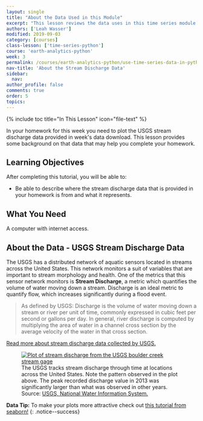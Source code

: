 ```yaml
---
layout: single
title: "About the Data Used in this Module"
excerpt: "This lesson reviews the data uses in this time series module."
authors: ['Leah Wasser']
modified: 2019-09-03
category: [courses]
class-lesson: ['time-series-python']
course: 'earth-analytics-python'
week: 3
permalink: /courses/earth-analytics-python/use-time-series-data-in-python/about-the-time-series-data/
nav-title: 'About the Stream Discharge Data'
sidebar:
  nav:
author_profile: false
comments: true
order: 5
topics:
---
```



{% include toc title="In This Lesson" icon="file-text" %}

In your homework for this week you need to plot the USGS stream discharge data provided in week's data download. This lesson provides some background on that data that may help you complete your homework. 

<div class='notice--success' markdown="1">

## <i class="fa fa-graduation-cap" aria-hidden="true"></i> Learning Objectives

After completing this tutorial, you will be able to:

* Be able to describe where the stream discharge data that is provided in your homework is from and what it represents. 

## <i class="fa fa-check-square-o fa-2" aria-hidden="true"></i> What You Need

A computer with internet access.

</div>

## About the Data - USGS Stream Discharge Data

The USGS has a distributed network of aquatic sensors located in streams across the United States. This network monitors a suit of variables that are important to stream morphology and health. One of the metrics that this sensor network monitors is **Stream Discharge**, a metric which quantifies the volume of water moving down a stream. Discharge is an ideal metric to quantify flow, which increases significantly during a flood event.

> As defined by USGS: Discharge is the volume of water moving down a stream or
> river per unit of time, commonly expressed in cubic feet per second or gallons
> per day. In general, river discharge is computed by multiplying the area of
> water in a channel cross section by the average velocity of the water in that
> cross section.
>
> <a href="http://water.usgs.gov/edu/streamflow2.html" target="_blank">
Read more about stream discharge data collected by USGS.</a>

<figure>
<a href="{{ site.url }}/images/courses/earth-analytics/co-flood-lessons/USGS-peak-discharge.gif">
<img src="{{ site.url }}/images/courses/earth-analytics/co-flood-lessons/USGS-peak-discharge.gif" alt="Plot of stream discharge from the USGS boulder creek stream gage"></a>
<figcaption>
The USGS tracks stream discharge through time at locations across the United
States. Note the pattern observed in the plot above. The peak recorded discharge
value in 2013 was significantly larger than what was observed in other years.
Source: <a href="http://nwis.waterdata.usgs.gov/usa/nwis/peak/?site_no=06730200" target="_blank"> USGS, National Water Information System. </a>
</figcaption>
</figure>



<i class="fa fa-star"></i> **Data Tip:**
To make your plots more attractive check out [this tutorial from seaborn!](https://seaborn.pydata.org/tutorial/aesthetics.html) 
{: .notice--success}
